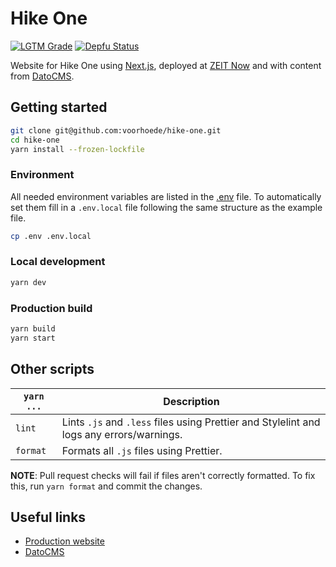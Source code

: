 # Hike One
[![LGTM Grade][lgtm-icon]][lgtm]
[![Depfu Status][depfu-icon]][depfu]

Website for Hike One using [Next.js](https://nextjs.org/), deployed at [ZEIT Now](https://zeit.co/) and with content from [DatoCMS](https://datocms.com/).

## Getting started
```sh
git clone git@github.com:voorhoede/hike-one.git
cd hike-one
yarn install --frozen-lockfile
```

### Environment
All needed environment variables are listed in the [.env](.env) file. To automatically set them fill in a `.env.local` file following the same structure as the example file.
```sh
cp .env .env.local
```

### Local development
```sh
yarn dev
```

### Production build
```sh
yarn build
yarn start
```

## Other scripts
`yarn ...` | Description
---|---
`lint` | Lints `.js` and `.less` files using Prettier and Stylelint and logs any errors/warnings.
`format` | Formats all `.js` files using Prettier.

**NOTE**: Pull request checks will fail if files aren't correctly formatted. To fix this, run `yarn format` and commit the changes.

## Useful links
* [Production website](https://hike.one/)
* [DatoCMS](https://hike-one-1.admin.datocms.com/)

[lgtm]: https://lgtm.com/projects/g/voorhoede/hike-one/
[lgtm-icon]: https://img.shields.io/lgtm/grade/javascript/g/voorhoede/hike-one.svg?style=flat-square
[depfu]: https://depfu.com/repos/github/voorhoede/hike-one/
[depfu-icon]: https://img.shields.io/depfu/voorhoede/hike-one?style=flat-square
